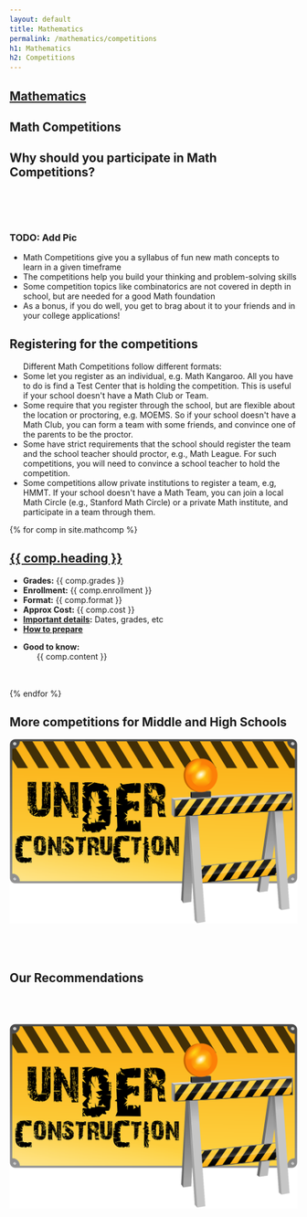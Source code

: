 ```yaml
---
layout: default
title: Mathematics
permalink: /mathematics/competitions
h1: Mathematics
h2: Competitions
---
```


<section50short style="height: 75px; padding-bottom:10px">
  <div class="tabactive">
    <h2><a href="/stem/mathematics">Mathematics</a></h2>
  </div>
  <div class="tabinactive">
    <h2>Math Competitions</h2>
  </div>
</section50short>

<section50> 
<h2>Why should you participate in Math Competitions?</h2>
<!--img class="section50left" src="/images/engg/EmanueleRobot.jpg"-->
<div class="section50left"><br><br><br><h3>TODO: Add Pic</h3></div>

<div class="section50right">
  <ul class="yes">
    <li>Math Competitions give you a syllabus of fun new math concepts to learn in a given timeframe</li>
    <li>The competitions help you build your thinking and problem-solving skills</li>
    <li>Some competition topics like combinatorics are not covered in depth in school, but are needed for a good Math foundation</li>
    <li>As a bonus, if you do well, you get to brag about it to your friends and in your college applications!</li>
  </ul>
 </div>
</section50>

<section50short> 
<h2>Registering for the competitions</h2>
<div style="text-align:left">
  <ul class="disc16l1"> Different Math Competitions follow different formats:
    <li>Some let you register as an individual, e.g. Math Kangaroo. All you have to do is find a Test Center that is holding the competition. This is useful if your school doesn't have a Math Club or Team. </li>
    <li>Some require that you register through the school, but are flexible about the location or proctoring, e.g. MOEMS. So if your school doesn't have a Math Club, you can form a team with some friends, and convince one of the parents to be the proctor.</li>
    <li>Some have strict requirements that the school should register the team and the school teacher should proctor, e.g., Math League. For such competitions, you will need to convince a school teacher to hold the competition.</li>
    <li>Some competitions allow private institutions to register a team, e.g, HMMT. If your school doesn't have a Math Team, you can join a local Math Circle (e.g., Stanford Math Circle) or a private Math institute, and participate in a team through them.</li>
  </ul>
</div>
</section50short>

{% for comp in site.mathcomp %}  
<section50short> 
  <h2> <a href=" {{ comp.toplink }} " target="_blank">{{ comp.heading }} </a> </h2>

  <div class="section50left">
    <ul class="compl1">
    <li><b>Grades:</b> {{ comp.grades }} </li>
    <li><b>Enrollment:</b> {{ comp.enrollment }} </li>
    <li><b>Format:</b> {{ comp.format }} </li>
    <li><b>Approx Cost:</b> {{ comp.cost }} </li>
    <li><b><a href=" {{ comp.details }} " target="_blank">Important details</a>:</b> Dates, grades, etc</li>
    <li><b><a href=" {{ comp.prep }} " target="_blank">How to prepare</a></b></li>
    </ul>
  </div>

  <div class="section50right">
    <ul class="compl1">
    <li><b>Good to know:</b>
    <ul class="compl2">
      {{ comp.content }} 
    </ul> </li>
    </ul>
  </div>

</section50short>
<br><br>
{% endfor %}

<section50short>
<h2>More competitions for Middle and High Schools</h2>
<img class="center" src="/images/ComingSoon.png" style="width:600px; padding-bottom:50px;">
</section50short>

<section50>
  <h2>Our Recommendations</h2>
  <img class="center" src="/images/ComingSoon.png" style="width:600px; padding-top:50px;">

</section50>